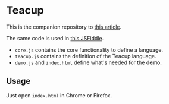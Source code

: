 
Teacup
======

This is the companion repository to [this article](http://breuleux.net/blog/teacup.html).

The same code is used in [this JSFiddle](https://jsfiddle.net/qh3bvqjh/).

* `core.js` contains the core functionality to define a language.
* `teacup.js` contains the definition of the Teacup language.
* `demo.js` and `index.html` define what's needed for the demo.

Usage
-----

Just open `index.html` in Chrome or Firefox.

